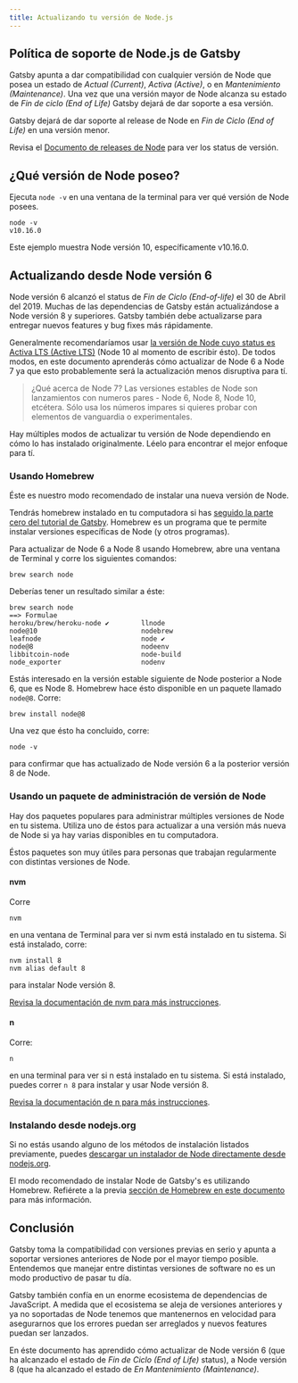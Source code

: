 ```yaml
---
title: Actualizando tu versión de Node.js
---
```


## Política de soporte de Node.js de Gatsby

Gatsby apunta a dar compatibilidad con cualquier versión de Node que posea un estado de _Actual (Current)_, _Activa (Active)_, o en _Mantenimiento (Maintenance)_. Una vez que una versión mayor de Node alcanza su estado de _Fin de ciclo (End of Life)_ Gatsby dejará de dar soporte a esa versión.

Gatsby dejará de dar soporte al release de Node en _Fin de Ciclo (End of Life)_ en una versión menor.

Revisa el [Documento de releases de Node](https://github.com/nodejs/Release#nodejs-release-working-group) para ver los status de versión.

## ¿Qué versión de Node poseo?

Ejecuta `node -v` en una ventana de la terminal para ver qué versión de Node posees.

```
node -v
v10.16.0
```

Este ejemplo muestra Node versión 10, específicamente v10.16.0.

## Actualizando desde Node versión 6

Node versión 6 alcanzó el status de  _Fin de Ciclo (End-of-life)_ el 30 de Abril del 2019. Muchas de las dependencias de Gatsby están actualizándose a Node versión 8 y superiores. Gatsby también debe actualizarse para entregar nuevos features y bug fixes más rápidamente.

Generalmente recomendaríamos usar [la versión de Node cuyo status es Activa LTS (Active LTS)](https://github.com/nodejs/Release#nodejs-release-working-group) (Node 10 al momento de escribir ésto). De todos modos, en este documento aprenderás cómo actualizar de Node 6 a Node 7 ya que esto probablemente será la actualización menos disruptiva para tí.

> ¿Qué acerca de Node 7? Las versiones estables de Node son lanzamientos con numeros pares - Node 6, Node 8, Node 10, etcétera. Sólo usa los números impares si quieres probar con elementos de vanguardia o experimentales.

Hay múltiples modos de actualizar tu versión de Node dependiendo en cómo lo has instalado originalmente. Léelo para encontrar el mejor enfoque para tí.

### Usando Homebrew

Éste es nuestro modo recomendado de instalar una nueva versión de Node.

Tendrás homebrew instalado en tu computadora si has [seguido la parte cero del tutorial de Gatsby](https://www.gatsbyjs.org/tutorial/part-zero/#-install-nodejs-and-npm). Homebrew es un programa que te permite instalar versiones específicas de Node (y otros programas).

Para actualizar de Node 6 a Node 8 usando Homebrew, abre una ventana de Terminal y corre los siguientes comandos:

```
brew search node
```

Deberías tener un resultado similar a éste:

```
brew search node
==> Formulae
heroku/brew/heroku-node ✔        llnode                           node@10                          nodebrew
leafnode                         node ✔                           node@8                           nodeenv
libbitcoin-node                  node-build                       node_exporter                    nodenv
```

Estás interesado en la versión estable siguiente de Node posterior a Node 6, que es Node 8. Homebrew hace ésto disponible en un paquete llamado `node@8`. Corre:

```
brew install node@8
```

Una vez que ésto ha concluido, corre:

```
node -v
```

para confirmar que has actualizado de Node versión 6 a la posterior versión 8 de Node.

### Usando un paquete de administración de versión de Node

Hay dos paquetes populares para administrar múltiples versiones de Node en tu sistema. Utiliza uno de éstos para actualizar a una versión más nueva de Node si ya hay varias disponibles en tu computadora.

Éstos paquetes son muy útiles para personas que trabajan regularmente con distintas versiones de Node.

#### nvm

Corre

```
nvm
```

en una ventana de Terminal para ver si nvm está instalado en tu sistema. Si está instalado, corre:

```
nvm install 8
nvm alias default 8
```

para instalar Node versión 8.

[Revisa la documentación de nvm para más instrucciones](https://github.com/nvm-sh/nvm).

#### n

Corre:

```
n
```

en una terminal para ver si n está instalado en tu sistema. Si está instalado, puedes correr `n 8` para instalar y usar Node versión 8.

[Revisa la documentación de n para más instrucciones](https://github.com/tj/n).

### Instalando desde  nodejs.org

Si no estás usando alguno de los métodos de instalación listados previamente, puedes [descargar un instalador de Node directamente desde nodejs.org](https://nodejs.org/es/).

El modo recomendado de instalar Node de Gatsby's  es utilizando Homebrew. Refiérete a la previa [sección de Homebrew en este documento](#using-homebrew) para más información.

## Conclusión

Gatsby toma la compatibilidad con versiones previas en serio y apunta a soportar versiones anteriores de Node por el mayor tiempo posible. Entendemos que manejar entre distintas versiones de software no es un modo productivo de pasar tu día.

Gatsby también confía en un enorme ecosistema de dependencias de JavaScript. A medida que el ecosistema se aleja de versiones anteriores y ya no soportadas de Node tenemos que mantenernos en velocidad para asegurarnos que los errores puedan ser arreglados y nuevos features puedan ser lanzados.

En éste documento has aprendido cómo actualizar de Node versión 6 (que ha alcanzado el estado de  _Fin de Ciclo (End of Life)_ status), a Node versión 8 (que ha alcanzado el estado de _En Mantenimiento (Maintenance)_.

